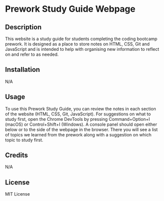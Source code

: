 # Prework Study Guide Webpage

## Description

This website is a study guide for students completing the coding bootcamp prework. It is designed as a place to store notes on HTML, CSS, Git and JavaScript and is intended to help with organising new information to reflect on and refer to as needed.

## Installation

N/A

## Usage

To use this Prework Study Guide, you can review the notes in each section of the website (HTML, CSS, Git, JavaScript). For suggestions on what to study first, open the Chrome DevTools by pressing Command+Option+I (macOS) or Control+Shift+I (Windows). A console panel should open either below or to the side of the webpage in the browser. There you will see a list of topics we learned from the prework along with a suggestion on which topic to study first.

## Credits

N/A

## License

MIT License
